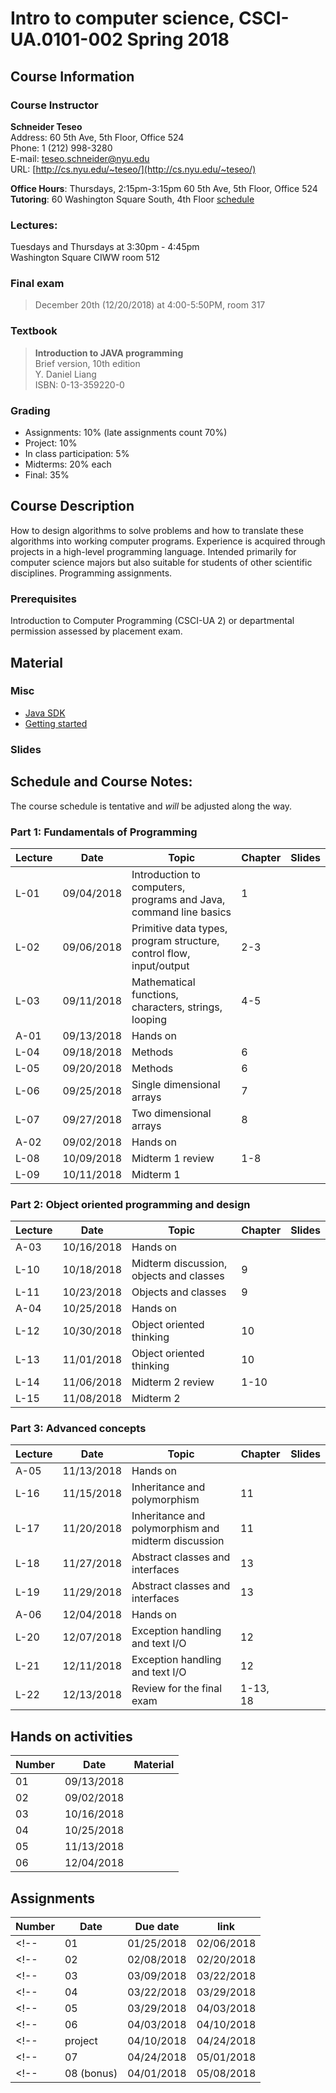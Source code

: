 # Intro to computer science, CSCI-UA.0101-002 Spring 2018

## Course Information
### Course Instructor
**Schneider Teseo**<br>
Address: 60 5th Ave, 5th Floor, Office 524<br>
Phone: 1 (212) 998-3280<br>
E-mail: [teseo.schneider@nyu.edu](mailto:teseo.schneider@nyu.edu)<br>
URL: [http://cs.nyu.edu/~teseo/](http://cs.nyu.edu/~teseo/)<br>

**Office Hours**: Thursdays, 2:15pm-3:15pm 60 5th Ave, 5th Floor, Office 524
**Tutoring**: 60 Washington Square South, 4th Floor [schedule](https://github.com/teseoch/Intro-To-Computer-Science-2018/blob/master/material/Fall2018Tutors.pdf)

### Lectures:
Tuesdays and Thursdays at 3:30pm - 4:45pm<br>
Washington Square
CIWW room 512

### Final exam

> December 20th (12/20/2018) at 4:00-5:50PM, room 317


### Textbook

> **Introduction to JAVA programming**<br>
> Brief version, 10th edition<br>
> Y. Daniel Liang<br>
> ISBN: 0-13-359220-0


### Grading
 - Assignments: 10% (late assignments count 70%)
 - Project: 10%
 - In class participation: 5%
 - Midterms: 20% each
 - Final: 35%

## Course Description

How to design algorithms to solve problems and how to translate these algorithms into working computer programs. Experience is acquired through projects in a high-level programming language. Intended primarily for computer science majors but also suitable for students of other scientific disciplines. Programming assignments.



### Prerequisites
Introduction to Computer Programming (CSCI-UA 2) or departmental permission assessed by placement exam.



## Material

### Misc

- [Java SDK](http://www.oracle.com/technetwork/java/javase/downloads/index.html)
- [Getting started](https://raw.githubusercontent.com/teseoch/Intro-To-Computer-Science/master/material/getting_started.pdf)
<!-- - [Getting started Processing](https://raw.githubusercontent.com/teseoch/Intro-To-Computer-Science/master/material/getting_started_processing.pdf) -->
<!-- - [Processing](https://raw.githubusercontent.com/teseoch/Intro-To-Computer-Science/master/material/processing.zip) -->

### Slides
<!-- - [Introduction](https://raw.githubusercontent.com/teseoch/Intro-To-Computer-Science/master/slides/lecture2.pdf) -->
<!-- - [Mathematical functions, characters, strings, looping](https://raw.githubusercontent.com/teseoch/Intro-To-Computer-Science/master/slides/lecture3.pdf) -->
<!-- - [Methods](https://raw.githubusercontent.com/teseoch/Intro-To-Computer-Science/master/slides/lecture5.pdf) -->
<!-- - [Single dimensional arrays](https://raw.githubusercontent.com/teseoch/Intro-To-Computer-Science/master/slides/lecture7.pdf) -->
<!-- - [Two dimensional arrays](https://raw.githubusercontent.com/teseoch/Intro-To-Computer-Science/master/slides/lecture8.pdf) -->
<!-- - [Objects and classes](https://raw.githubusercontent.com/teseoch/Intro-To-Computer-Science/master/slides/lecture14.pdf) -->
<!-- - [Object oriented thinking](https://raw.githubusercontent.com/teseoch/Intro-To-Computer-Science/master/slides/lecture15.pdf) -->
<!-- - [Inheritance and Polymorphism](https://raw.githubusercontent.com/teseoch/Intro-To-Computer-Science/master/slides/lecture16.pdf) -->
<!-- - [Abstract Classes and Interfaces](https://raw.githubusercontent.com/teseoch/Intro-To-Computer-Science/master/slides/lecture17.pdf) -->
<!-- - [Exception and Text IO](https://raw.githubusercontent.com/teseoch/Intro-To-Computer-Science/master/slides/lecture18.pdf) -->


## Schedule and Course Notes:

The course schedule is tentative and *will* be adjusted along the way.

### Part 1: Fundamentals of Programming
| Lecture | Date | Topic | Chapter | Slides |
|----|----|----|----|----|
| L-01 | 09/04/2018 | Introduction to computers, programs and Java, command line basics | 1 | |
| L-02 | 09/06/2018 | Primitive data types, program structure, control flow, input/output| 2-3 | |
| L-03 | 09/11/2018 | Mathematical functions, characters, strings, looping| 4-5 ||
| A-01 | 09/13/2018 | Hands on | ||
| L-04 | 09/18/2018 | Methods | 6 | |
| L-05 | 09/20/2018 | Methods | 6 | |
| L-06 | 09/25/2018 | Single dimensional arrays | 7 | |
| L-07 | 09/27/2018 | Two dimensional arrays | 8 | |
| A-02 | 09/02/2018 | Hands on | ||
| L-08 | 10/09/2018 | Midterm 1 review | 1-8 | |
| L-09 | 10/11/2018 | Midterm 1 |  | |

### Part 2: Object oriented programming and design
| Lecture | Date | Topic | Chapter | Slides |
|----|----|----|----|----|
| A-03 | 10/16/2018 | Hands on | ||
| L-10 | 10/18/2018 | Midterm discussion, objects and classes | 9 | |
| L-11 | 10/23/2018 | Objects and classes | 9 | |
| A-04 | 10/25/2018 | Hands on | ||
| L-12 | 10/30/2018 | Object oriented thinking | 10 | |
| L-13 | 11/01/2018 | Object oriented thinking | 10 | |
| L-14 | 11/06/2018 | Midterm 2 review | 1-10 | |
| L-15 | 11/08/2018 | Midterm 2 | | |

### Part 3: Advanced concepts

| Lecture | Date | Topic | Chapter | Slides |
|----|----|----|----|----|
| A-05 | 11/13/2018 | Hands on | ||
| L-16 | 11/15/2018 | Inheritance and polymorphism | 11 | |
| L-17 | 11/20/2018 | Inheritance and polymorphism and midterm discussion | 11 | |
| L-18 | 11/27/2018 | Abstract classes and interfaces | 13 | |
| L-19 | 11/29/2018 | Abstract classes and interfaces | 13 | |
| A-06 | 12/04/2018 | Hands on | ||
| L-20 | 12/07/2018 | Exception handling and text I/O | 12 | |
| L-21 | 12/11/2018 | Exception handling and text I/O | 12 | |
| L-22 | 12/13/2018 | Review for the final exam | 1-13, 18 | |


## Hands on activities
| Number | Date | Material |
|----|----|----|
| 01 | 09/13/2018 | |
| 02 | 09/02/2018 | |
| 03 | 10/16/2018 | |
| 04 | 10/25/2018 | |
| 05 | 11/13/2018 | |
| 06 | 12/04/2018 | |


## Assignments

| Number | Date | Due date| link |
|----|----|----|----|
<!-- | 01 | 01/25/2018 | 02/06/2018 | | -->
<!-- | 02 | 02/08/2018 | 02/20/2018 | | -->
<!-- | 03 | 03/09/2018 | 03/22/2018 | | -->
<!-- | 04 | 03/22/2018 | 03/29/2018 | | -->
<!-- | 05 | 03/29/2018 | 04/03/2018 | | -->
<!-- | 06 | 04/03/2018 | 04/10/2018 | | -->
<!-- | project | 04/10/2018 | 04/24/2018 | | -->
<!-- | 07 | 04/24/2018 | 05/01/2018 | | -->
<!-- | 08 (bonus) | 04/01/2018 | 05/08/2018 | | -->



